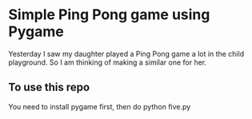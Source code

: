 # Simple Ping Pong game using Pygame

Yesterday I saw my daughter played a Ping Pong game a lot in the child playground. So I am thinking of making a similar one for her.

## To use this repo
You need to install pygame first, then do python five.py